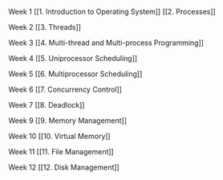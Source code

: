 Week 1
[[1. Introduction to Operating System]]
[[2. Processes]]

Week 2
[[3. Threads]]

Week 3
[[4. Multi-thread and Multi-process Programming]]

Week 4
[[5. Uniprocessor Scheduling]]

Week 5
[[6. Multiprocessor Scheduling]]

Week 6
[[7. Concurrency Control]]

Week 7
[[8. Deadlock]]

Week 9
[[9. Memory Management]]

Week 10
[[10. Virtual Memory]]

Week 11
[[11. File Management]]

Week 12
[[12. Disk Management]]







